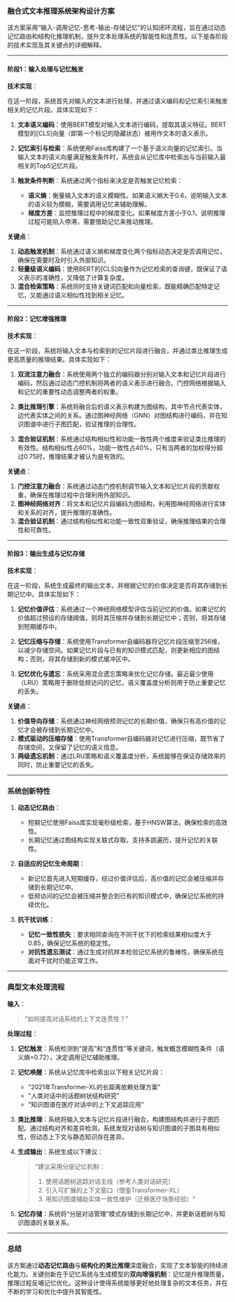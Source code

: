 ### 融合式文本推理系统架构设计方案

该方案采用“输入-调用记忆-思考-输出-存储记忆”的认知闭环流程，旨在通过动态记忆路由和结构化推理机制，提升文本处理系统的智能性和连贯性。以下是各阶段的技术实现及其关键点的详细解释。

---

#### **阶段1：输入处理与记忆触发**

**技术实现**：

在这一阶段，系统首先对输入的文本进行处理，并通过语义编码和记忆索引来触发相关的记忆片段。具体实现如下：

1. **文本语义编码**：使用BERT模型对输入文本进行编码，提取其语义特征。BERT模型的[CLS]向量（即第一个标记的隐藏状态）被用作文本的语义表示。
   
2. **记忆索引与检索**：系统使用Faiss库构建了一个基于语义向量的记忆索引。当输入文本的语义向量满足触发条件时，系统会从记忆库中检索出与当前输入最相关的Top5记忆片段。

3. **触发条件判断**：系统通过两个指标来决定是否触发记忆检索：
   - **语义熵**：衡量输入文本的语义模糊性。如果语义熵大于0.6，说明输入文本的语义较为模糊，需要调用记忆来辅助理解。
   - **梯度方差**：监控推理过程中的梯度变化。如果梯度方差小于0.1，说明推理过程可能陷入停滞，需要借助记忆来推动推理。

**关键点**：

1. **动态触发机制**：系统通过语义熵和梯度变化两个指标动态决定是否调用记忆，确保在需要时及时引入外部知识。
2. **轻量级语义编码**：使用BERT的[CLS]向量作为记忆检索的查询键，既保证了语义表示的准确性，又降低了计算复杂度。
3. **混合检索策略**：系统同时支持关键词匹配和向量检索，既能精确匹配特定记忆，又能通过语义相似性找到相关记忆。

---

#### **阶段2：记忆增强推理**

**技术实现**：

在这一阶段，系统将输入文本与检索到的记忆片段进行融合，并通过类比推理生成更高质量的推理结果。具体实现如下：

1. **双流注意力融合**：系统使用两个独立的编码器分别对输入文本和记忆片段进行编码，然后通过动态门控机制将两者的语义表示进行融合。门控网络根据输入和记忆的重要性动态调整两者的权重。

2. **类比推理引擎**：系统将融合后的语义表示构建为图结构，其中节点代表实体，边代表实体之间的关系。通过图神经网络（GNN）对图结构进行编码，并在知识图谱中进行子图匹配，验证推理的合理性。

3. **混合验证机制**：系统通过结构相似性和功能一致性两个维度来验证类比推理的有效性。结构相似性占60%，功能一致性占40%，只有当两者的加权得分超过0.75时，推理结果才被认为是有效的。

**关键点**：

1. **门控注意力融合**：系统通过动态门控机制调节输入文本和记忆片段的贡献权重，确保在推理过程中合理利用外部知识。
2. **图神经网络对齐**：将文本和记忆片段编码为图结构，利用图神经网络进行实体和关系的对齐，提升推理的准确性。
3. **混合验证机制**：通过结构相似性和功能一致性双重验证，确保推理结果的合理性和可靠性。

---

#### **阶段3：输出生成与记忆存储**

**技术实现**：

在这一阶段，系统生成最终的输出文本，并根据记忆的价值决定是否将其存储到长期记忆中。具体实现如下：

1. **记忆价值评估**：系统通过一个神经网络模型评估当前记忆的价值。如果记忆的价值超过预设的存储阈值，则将其压缩并存储到长期记忆中；否则，将其存储到短期缓存中。

2. **记忆压缩与存储**：系统使用Transformer自编码器将记忆片段压缩至256维，以减少存储空间。如果记忆片段与已有的知识模式匹配，则更新相应的图结构；否则，将其存储到新的模式缓冲区中。

3. **记忆优化与遗忘**：系统采用混合遗忘策略来优化记忆存储。最近最少使用（LRU）策略用于删除低频访问的记忆，语义覆盖度分析则用于防止重要记忆的丢失。

**关键点**：

1. **价值导向存储**：系统通过神经网络预测记忆的长期价值，确保只有高价值的记忆才会被存储到长期记忆中。
2. **模式驱动的压缩存储**：使用Transformer自编码器对记忆进行压缩，既节省了存储空间，又保留了记忆的语义信息。
3. **两级遗忘机制**：通过LRU策略和语义覆盖度分析，系统能够在保证存储效率的同时，防止重要记忆的丢失。

---

### 系统创新特性

1. **动态记忆路由**：
   - 短期记忆使用Faiss库实现毫秒级检索，基于HNSW算法，确保检索的高效性。
   - 长期记忆通过图结构实现关联式存取，支持多跳遍历，提升记忆的关联性。

2. **自适应的记忆生命周期**：
   - 新记忆首先进入短期缓存，经过价值评估后，高价值的记忆会被压缩并存储到长期记忆中。
   - 低频访问的记忆会被压缩并整合到已有的知识模式中，确保记忆系统的持续优化。

3. **抗干扰训练**：
   - **记忆一致性损失**：要求相同查询在不同干扰下的检索结果相似度大于0.85，确保记忆系统的稳定性。
   - **对抗性遗忘测试**：通过生成对抗样本检验记忆系统的鲁棒性，确保系统在面对干扰时仍能正常工作。

---

### 典型文本处理流程

**输入**：
> "如何提高对话系统的上下文连贯性？"

**处理过程**：

1. **记忆触发**：系统检测到“提高”和“连贯性”等关键词，触发概念模糊性条件（语义熵=0.72），决定调用记忆辅助推理。
   
2. **记忆唤醒**：系统从记忆库中检索出以下相关记忆片段：
   - "2021年Transformer-XL的长距离依赖处理方案"
   - "人类对话中的话题树状结构研究"
   - "知识图谱在医疗对话中的上下文追踪应用"

3. **类比推理**：系统将输入文本与记忆片段进行融合，构建图结构并进行子图匹配。通过结构对齐和差异检测，系统发现对话树与知识图谱的子图具有相似性，但动态上下文与静态知识存在差异。

4. **生成输出**：系统生成以下建议：
   > "建议采用分层记忆机制：  
   > 1) 使用话题树追踪对话主线（参考人类对话研究）  
   > 2) 引入可扩展的上下文窗口（借鉴Transformer-XL）  
   > 3) 用知识图谱辅助实体一致性维护（迁移医疗场景经验）"

5. **记忆存储**：系统将“分层对话管理”模式存储到长期记忆中，并更新话题树与知识图谱的关联关系。

---

### 总结

该方案通过**动态记忆路由**与**结构化的类比推理**深度融合，实现了文本智能的持续进化能力。关键创新在于记忆系统与生成模型的**双向增强机制**：记忆提升推理质量，推理过程反哺记忆优化。这种设计使得系统能够更好地处理复杂的文本任务，并在不断的学习和优化中提升其智能性。
